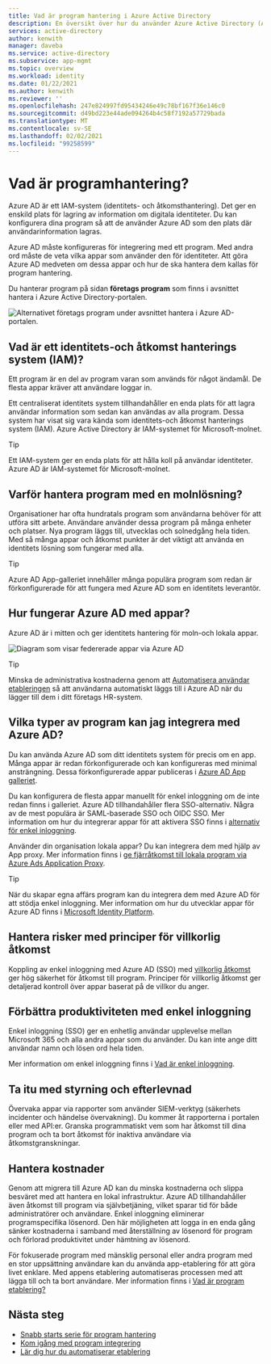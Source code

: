 ```yaml
---
title: Vad är program hantering i Azure Active Directory
description: En översikt över hur du använder Azure Active Directory (AD) som identitets-och åtkomst hanterings system (IAM) för ditt moln och lokala program.
services: active-directory
author: kenwith
manager: daveba
ms.service: active-directory
ms.subservice: app-mgmt
ms.topic: overview
ms.workload: identity
ms.date: 01/22/2021
ms.author: kenwith
ms.reviewer: ''
ms.openlocfilehash: 247e824997fd95434246e49c78bf167f36e146c0
ms.sourcegitcommit: d49bd223e44ade094264b4c58f7192a57729bada
ms.translationtype: MT
ms.contentlocale: sv-SE
ms.lasthandoff: 02/02/2021
ms.locfileid: "99258599"
---
```

# <a name="what-is-application-management"></a>Vad är programhantering?

Azure AD är ett IAM-system (identitets- och åtkomsthantering). Det ger en enskild plats för lagring av information om digitala identiteter. Du kan konfigurera dina program så att de använder Azure AD som den plats där användarinformation lagras. 

Azure AD måste konfigureras för integrering med ett program. Med andra ord måste de veta vilka appar som använder den för identiteter. Att göra Azure AD medveten om dessa appar och hur de ska hantera dem kallas för program hantering.

Du hanterar program på sidan **företags program** som finns i avsnittet hantera i Azure Active Directory-portalen.

![Alternativet företags program under avsnittet hantera i Azure AD-portalen.](media/what-is-application-management/enterprise-applications-in-nav.png)

## <a name="what-is-an-identity-and-access-management-iam-system"></a>Vad är ett identitets-och åtkomst hanterings system (IAM)?
Ett program är en del av program varan som används för något ändamål. De flesta appar kräver att användare loggar in.

Ett centraliserat identitets system tillhandahåller en enda plats för att lagra användar information som sedan kan användas av alla program. Dessa system har visat sig vara kända som identitets-och åtkomst hanterings system (IAM). Azure Active Directory är IAM-systemet för Microsoft-molnet.

>[!TIP]
>Ett IAM-system ger en enda plats för att hålla koll på användar identiteter. Azure AD är IAM-systemet för Microsoft-molnet.

## <a name="why-manage-applications-with-a-cloud-solution"></a>Varför hantera program med en molnlösning?

Organisationer har ofta hundratals program som användarna behöver för att utföra sitt arbete. Användare använder dessa program på många enheter och platser. Nya program läggs till, utvecklas och solnedgång hela tiden. Med så många appar och åtkomst punkter är det viktigt att använda en identitets lösning som fungerar med alla.

>[!TIP]
>Azure AD App-galleriet innehåller många populära program som redan är förkonfigurerade för att fungera med Azure AD som en identitets leverantör.

## <a name="how-does-azure-ad-work-with-apps"></a>Hur fungerar Azure AD med appar?

Azure AD är i mitten och ger identitets hantering för moln-och lokala appar. 

![Diagram som visar federerade appar via Azure AD](media/what-is-application-management/app-management-overview.png)

>[!TIP]
>Minska de administrativa kostnaderna genom att [Automatisera användar etableringen](../app-provisioning/user-provisioning.md) så att användarna automatiskt läggs till i Azure AD när du lägger till dem i ditt företags HR-system. 

## <a name="what-types-of-applications-can-i-integrate-with-azure-ad"></a>Vilka typer av program kan jag integrera med Azure AD?

Du kan använda Azure AD som ditt identitets system för precis om en app. Många appar är redan förkonfigurerade och kan konfigureras med minimal ansträngning. Dessa förkonfigurerade appar publiceras i [Azure AD App galleriet](/azure/active-directory/saas-apps/). 

Du kan konfigurera de flesta appar manuellt för enkel inloggning om de inte redan finns i galleriet. Azure AD tillhandahåller flera SSO-alternativ. Några av de mest populära är SAML-baserade SSO och OIDC SSO. Mer information om hur du integrerar appar för att aktivera SSO finns i [alternativ för enkel inloggning](sso-options.md). 

Använder din organisation lokala appar? Du kan integrera dem med hjälp av App proxy. Mer information finns i [ge fjärråtkomst till lokala program via Azure Ads Application Proxy](application-proxy.md).

>[!TIP]
>När du skapar egna affärs program kan du integrera dem med Azure AD för att stödja enkel inloggning. Mer information om hur du utvecklar appar för Azure AD finns i [Microsoft Identity Platform](..//develop/v2-overview.md).

## <a name="manage-risk-with-conditional-access-policies"></a>Hantera risker med principer för villkorlig åtkomst

Koppling av enkel inloggning med Azure AD (SSO) med [villkorlig åtkomst](../conditional-access/concept-conditional-access-cloud-apps.md) ger hög säkerhet för åtkomst till program. Principer för villkorlig åtkomst ger detaljerad kontroll över appar baserat på de villkor du anger. 

## <a name="improve-productivity-with-single-sign-on"></a>Förbättra produktiviteten med enkel inloggning

Enkel inloggning (SSO) ger en enhetlig användar upplevelse mellan Microsoft 365 och alla andra appar som du använder. Du kan inte ange ditt användar namn och lösen ord hela tiden.

Mer information om enkel inloggning finns i [Vad är enkel inloggning](what-is-single-sign-on.md).

## <a name="address-governance-and-compliance"></a>Ta itu med styrning och efterlevnad

Övervaka appar via rapporter som använder SIEM-verktyg (säkerhets incidenter och händelse övervakning). Du kommer åt rapporterna i portalen eller med API:er. Granska programmatiskt vem som har åtkomst till dina program och ta bort åtkomst för inaktiva användare via åtkomstgranskningar.

## <a name="manage-costs"></a>Hantera kostnader

Genom att migrera till Azure AD kan du minska kostnaderna och slippa besväret med att hantera en lokal infrastruktur. Azure AD tillhandahåller även åtkomst till program via självbetjäning, vilket sparar tid för både administratörer och användare. Enkel inloggning eliminerar programspecifika lösenord. Den här möjligheten att logga in en enda gång sänker kostnaderna i samband med återställning av lösenord för program och förlorad produktivitet under hämtning av lösenord.

För fokuserade program med mänsklig personal eller andra program med en stor uppsättning användare kan du använda app-etablering för att göra livet enklare. Med appens etablering automatiseras processen med att lägga till och ta bort användare. Mer information finns i [Vad är program etablering?](../app-provisioning/user-provisioning.md)

## <a name="next-steps"></a>Nästa steg

- [Snabb starts serie för program hantering](view-applications-portal.md)
- [Kom igång med program integrering](plan-an-application-integration.md)
- [Lär dig hur du automatiserar etablering](../app-provisioning/user-provisioning.md)